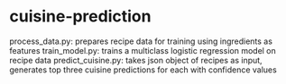 # cuisine-prediction

process_data.py: prepares recipe data for training using ingredients as features
train_model.py: trains a multiclass logistic regression model on recipe data
predict_cuisine.py: takes json object of recipes as input, generates top three cuisine predictions for each with confidence values
